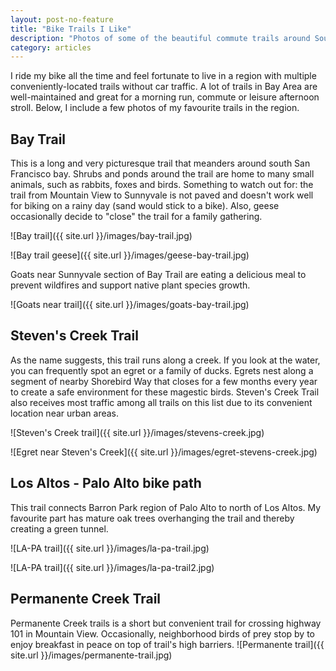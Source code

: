 ```yaml
---
layout: post-no-feature
title: "Bike Trails I Like"
description: "Photos of some of the beautiful commute trails around South Bay."
category: articles
---
```

I ride my bike all the time and feel fortunate to live in a region with multiple conveniently-located trails without car traffic.
A lot of trails in Bay Area are well-maintained and great for a morning run, commute or leisure afternoon stroll.
Below, I include a few photos of my favourite trails in the region.

## Bay Trail

This is a long and very picturesque trail that meanders around south San Francisco bay. Shrubs and ponds around the trail are home to many small animals, such as rabbits, foxes and birds. Something to watch out for: the trail from Mountain View to Sunnyvale is not paved and doesn't work well for biking on a rainy day (sand would stick to a bike). Also, geese occasionally decide to "close" the trail for a family gathering.

 ![Bay trail]({{ site.url }}/images/bay-trail.jpg)

 ![Bay trail geese]({{ site.url }}/images/geese-bay-trail.jpg)

Goats near Sunnyvale section of Bay Trail are eating a delicious meal to prevent wildfires and support native plant species growth.

 ![Goats near trail]({{ site.url }}/images/goats-bay-trail.jpg)
 
## Steven's Creek Trail

As the name suggests, this trail runs along a creek. If you look at the water, you can frequently spot an egret or a family of ducks. Egrets nest along a segment of nearby Shorebird Way that closes for a few months every year to create a safe environment for these magestic birds. Steven's Creek Trail also receives most traffic among all trails on this list due to its convenient location near urban areas.

 ![Steven's Creek trail]({{ site.url }}/images/stevens-creek.jpg)

 ![Egret near Steven's Creek]({{ site.url }}/images/egret-stevens-creek.jpg)
 
## Los Altos - Palo Alto bike path

This trail connects Barron Park region of Palo Alto to north of Los Altos. My favourite part has mature oak trees overhanging the trail and thereby creating a green tunnel.

 ![LA-PA trail]({{ site.url }}/images/la-pa-trail.jpg)

 ![LA-PA trail]({{ site.url }}/images/la-pa-trail2.jpg)

## Permanente Creek Trail

Permanente Creek trails is a short but convenient trail for crossing highway 101 in Mountain View. Occasionally, neighborhood birds of prey stop by to enjoy breakfast in peace on top of trail's high barriers.
 ![Permanente trail]({{ site.url }}/images/permanente-trail.jpg)
 
